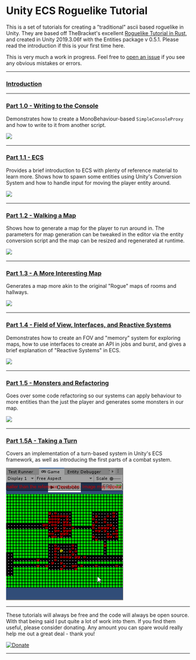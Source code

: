 # Unity ECS Roguelike Tutorial

This is a set of tutorials for creating a "traditional" ascii based roguelike in Unity. They are based off TheBracket's excellent [Roguelike Tutorial in Rust](https://github.com/thebracket/rustrogueliketutorial), and created in Unity 2019.3.06f with the Entities package v 0.5.1. Please read the introduction if this is your first time here. 

This is very much a work in progress. Feel free to [open an issue](https://github.com/sarkahn/rltk_unity_roguelike/issues) if you see any obvious mistakes or errors. 

-----

### [Introduction](Assets/Introduction.md) 

----

 
  ### [Part 1.0 - Writing to the Console](Assets/Part1-HelloWorld/1.0-WritingToTheConsole/README.md)

Demonstrates how to create a MonoBehaviour-based `SimpleConsoleProxy` and how to write to it from another script.


![](Assets/Common/demoimages~/helloworldsmall.png)

-----

### [Part 1.1 - ECS](Assets/Part1-HelloWorld/1.1-ECS/README.md)

Provides a brief introduction to ECS with plenty of reference material to learn more. Shows how to spawn some entities using Unity's Conversion System and how to handle input for moving the player entity around.

![](Assets/Common/demoimages~/moveleftsmall.gif)

---

### [Part 1.2 - Walking a Map](Assets/Part1-HelloWorld/1.2-WalkingAMap/README.md)

Shows how to generate a map for the player to run around in. The parameters for map generation can be tweaked in the editor via the entity conversion script and the map can be resized and regenerated at runtime.

![](Assets/Common/demoimages~/mapgensmall.gif)


-----

### [Part 1.3 - A More Interesting Map](Assets/Part1-HelloWorld/1.3-AMoreInterestingMap/README.md)

Generates a map more akin to the original "Rogue" maps of rooms and hallways.

![](Assets/Common/demoimages~/1_3_small.gif)

-----

### [Part 1.4 - Field of View, Interfaces, and Reactive Systems](Assets/Part1-HelloWorld/1.4-FieldOfView/README.md)

Demonstrates how to create an FOV and "memory" system for exploring maps, how to use interfaces to create an API in jobs and burst, and gives a brief explanation of "Reactive Systems" in ECS.

![](Assets/Common/demoimages~/1_4_small.gif)

-----

### [Part 1.5 - Monsters and Refactoring](Assets/Part1-HelloWorld/1.5-Monsters/README.md)

Goes over some code refactoring so our systems can apply behaviour to more entities than the just the player and generates some monsters in our map.

![](Assets/Common/demoimages~/1_5_small.gif)

-----

### [Part 1.5A - Taking a Turn](Assets/Part1-HelloWorld/1.5A-TakingATurn/README.md)

Covers an implementation of a turn-based system in Unity's ECS framework, as well as introducing the first parts of a combat system.

![](Assets/Common/demoimages~/1_5A_small.gif)

-----

These tutorials will always be free and the code will always be open source. With that being said I put quite a lot of work into them. If you find them useful, please consider donating. Any amount you can spare would really help me out a great deal - thank you!

[![Donate](https://img.shields.io/badge/Donate-PayPal-green.svg)](https://www.paypal.com/cgi-bin/webscr?cmd=_s-xclick&hosted_button_id=Y54CX7AXFKQXG)

-----------
